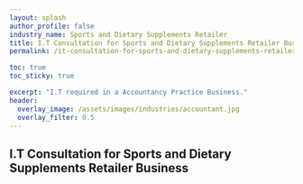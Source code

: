 ```yaml
---
layout: splash 
author_profile: false 
industry_name: Sports and Dietary Supplements Retailer
title: I.T Consultation for Sports and Dietary Supplements Retailer Business
permalink: /it-consultation-for-sports-and-dietary-supplements-retailer-business

toc: true
toc_sticky: true

excerpt: "I.T required in a Accountancy Practice Business."
header:
  overlay_image: /assets/images/industries/accountant.jpg
  overlay_filter: 0.5 
---
```


## I.T Consultation for Sports and Dietary Supplements Retailer Business